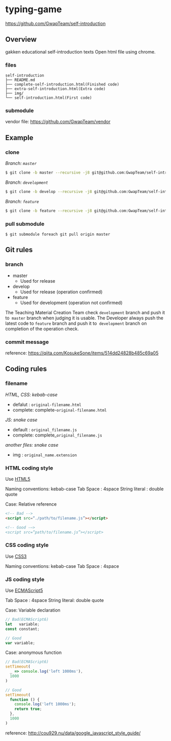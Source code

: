 # typing-game
https://github.com/GwapTeam/self-introduction

## Overview
gakken educational self-introduction texts
Open html file using chrome.

### files
```
self-introduction
├── README.md
├── complete-self-introduction.html(Finished code)
├── extra-self-introduction.html(Extra code)
├── img/
└── self-introduction.html(First code)
```

### submodule
vendor file: https://github.com/GwapTeam/vendor

## Example
### clone
_Branch: `master`_
```bash
$ git clone -b master --recursive -j8 git@github.com:GwapTeam/self-introduction.git
```

_Branch: `development`_
```bash
$ git clone -b develop --recursive -j8 git@github.com:GwapTeam/self-introduction.git
```

_Branch: `feature`_
```bash
$ git clone -b feature --recursive -j8 git@github.com:GwapTeam/self-introduction.git
```

### pull submodule
```
$ git submodule foreach git pull origin master
```

<!-- Common Items -->

## Git rules

### branch
* master
    - Used for release
* develop
    - Used for release (operation confirmed)
* feature
    - Used for development (operation not confirmed)

The Teaching Material Creation Team check `development` branch and push it to` master` branch when judging it is usable.
The Developer always push the latest code to `feature` branch and push it to` development` branch on completion of the operation check.

### commit message
reference: https://qiita.com/KosukeSone/items/514dd24828b485c69a05

## Coding rules

### filename
_HTML, CSS: kebab-case_

* defalut : `original-filename.html`
* complete: complete-`original-filename.html`

_JS: snake case_

* default : `original_filename.js`
* complete: complete\_`original_filename.js`

_another files: snake case_

* img : `original_name.extension`

### HTML coding style

Use [HTML5](https://www.w3.org/TR/html5/)

Naming conventions: kebab-case
Tab Space         : 4space
String literal    : double quote

Case: Relative reference
```html
<!-- Bad -->
<script src=“./path/to/filename.js”></script>

<!-- Good -—>
<script src=“path/to/filename.js”></script>
```

### CSS coding style

Use [CSS3](https://developer.mozilla.org/ja/docs/Web/CSS/CSS3)

Naming conventions: kebab-case
Tab Space         : 4space

### JS coding style

Use [ECMAScript5](https://www.ecma-international.org/ecma-262/6.0/)

Tab Space     : 4space
String literal: double quote

Case: Variable declaration
```javascript
// Bad(ECMAScript6)
let   variable;
const constant;

// Good
var variable;
```

Case: anonymous function
```javascript
// Bad(ECMAScript6)
setTimeout(
  _ => console.log('left 1000ms'),
  1000
)

// Good
setTimeout(
  function () {
    console.log('left 1000ms');
    return true;
  },
  1000
)
```

reference: http://cou929.nu/data/google_javascript_style_guide/

